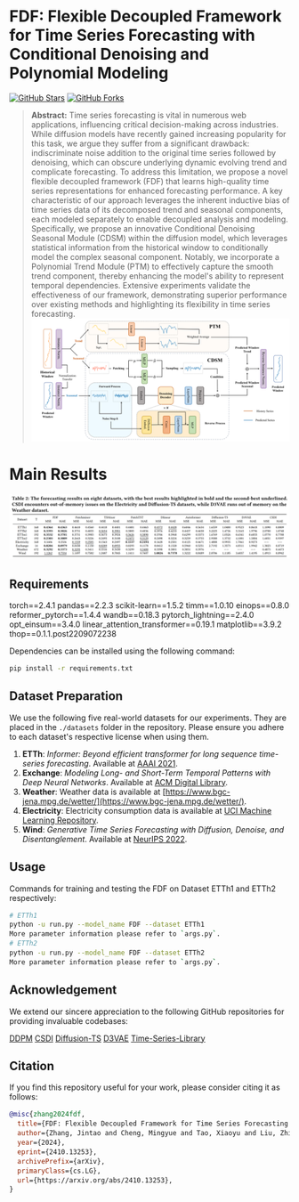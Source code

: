 # FDF: Flexible Decoupled Framework for Time Series Forecasting with Conditional Denoising and Polynomial Modeling

[![GitHub Stars](https://img.shields.io/github/stars/zjt-gpu/FDF.svg)](https://github.com/zjt-gpu/FDF/stargazers)
[![GitHub Forks](https://img.shields.io/github/forks/zjt-gpu/FDF.svg)](https://github.com/zjt-gpu/FDF/network/members)

> **Abstract:** Time series forecasting is vital in numerous web applications, influencing critical decision-making across industries. While diffusion models have recently gained increasing popularity for this task, we argue they suffer from a significant drawback: indiscriminate noise addition to the original time series followed by denoising, which can obscure underlying dynamic evolving trend and complicate forecasting. To address this limitation, we propose a novel flexible decoupled framework (FDF) that learns high-quality time series representations for enhanced forecasting performance. A key characteristic of our approach leverages the inherent inductive bias of time series data of its decomposed trend and seasonal components, each modeled separately to enable decoupled analysis and modeling. Specifically, we propose an innovative Conditional Denoising Seasonal Module (CDSM) within the diffusion model, which leverages statistical information from the historical window to conditionally model the complex seasonal component. Notably, we incorporate a Polynomial Trend Module (PTM) to effectively capture the smooth trend component, thereby enhancing the model's ability to represent temporal dependencies. Extensive experiments validate the effectiveness of our framework, demonstrating superior performance over existing methods and highlighting its flexibility in time series forecasting.
![](picture/model.png)

# Main Results
![](picture/results.png)

## Requirements
torch==2.4.1
pandas==2.2.3
scikit-learn==1.5.2
timm==1.0.10
einops==0.8.0
reformer_pytorch==1.4.4
wandb==0.18.3
pytorch_lightning==2.4.0
opt_einsum==3.4.0
linear_attention_transformer==0.19.1
matplotlib==3.9.2
thop==0.1.1.post2209072238

Dependencies can be installed using the following command:
```bash
pip install -r requirements.txt
```

## Dataset Preparation

We use the following five real-world datasets for our experiments. They are placed in the `./datasets` folder in the repository. Please ensure you adhere to each dataset's respective license when using them.

1. **ETTh**: *Informer: Beyond efficient transformer for long sequence time-series forecasting*. Available at [AAAI 2021](https://ojs.aaai.org/index.php/AAAI/article/view/17325).
2. **Exchange**: *Modeling Long- and Short-Term Temporal Patterns with Deep Neural Networks*. Available at [ACM Digital Library](https://dl.acm.org/doi/abs/10.1145/3209978.3210006).
3. **Weather**: Weather data is available at [https://www.bgc-jena.mpg.de/wetter/](https://www.bgc-jena.mpg.de/wetter/).
4. **Electricity**: Electricity consumption data is available at [UCI Machine Learning Repository](https://archive.ics.uci.edu/ml/datasets/ElectricityLoadDiagrams20112014/).
5. **Wind**: *Generative Time Series Forecasting with Diffusion, Denoise, and Disentanglement*. Available at [NeurIPS 2022](https://proceedings.neurips.cc/paper_files/paper/2022/hash/91a85f3fb8f570e6be52b333b5ab017a-Abstract-Conference.html).



## Usage

Commands for training and testing the FDF on Dataset ETTh1 and ETTh2 respectively:
```bash
# ETTh1
python -u run.py --model_name FDF --dataset ETTh1
More parameter information please refer to `args.py`.
# ETTh2
python -u run.py --model_name FDF --dataset ETTh2
More parameter information please refer to `args.py`.
```

## Acknowledgement

We extend our sincere appreciation to the following GitHub repositories for providing invaluable codebases:

[DDPM](https://github.com/lucidrains/denoising-diffusion-pytorch)
[CSDI](https://github.com/ermongroup/CSDI)
[Diffusion-TS](https://github.com/Y-debug-sys/Diffusion-TS)
[D3VAE](https://github.com/PaddlePaddle/PaddleSpatial/tree/main/research/D3VAE)
[Time-Series-Library](https://github.com/thuml/Time-Series-Library)

## Citation
If you find this repository useful for your work, please consider citing it as follows:

```bibtex
@misc{zhang2024fdf,
  title={FDF: Flexible Decoupled Framework for Time Series Forecasting with Conditional Denoising and Polynomial Modeling},
  author={Zhang, Jintao and Cheng, Mingyue and Tao, Xiaoyu and Liu, Zhiding and Wang, Daoyu},
  year={2024},
  eprint={2410.13253},
  archivePrefix={arXiv},
  primaryClass={cs.LG},
  url={https://arxiv.org/abs/2410.13253}, 
}
```
